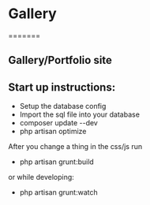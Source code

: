 # Gallery
=======

## Gallery/Portfolio site



## Start up instructions:

 - Setup the database config
 - Import the sql file into your database
 - composer update --dev
 - php artisan optimize

 After you change a thing in the css/js run
 - php artisan grunt:build

 or while developing:
 - php artisan grunt:watch